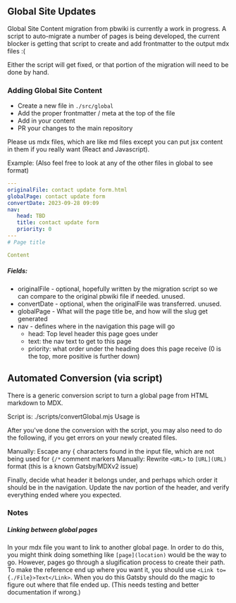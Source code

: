 ## Global Site Updates

Global Site Content migration from pbwiki is currently a work in progress. A script to auto-migrate a number of pages is being developed, the current blocker is getting that script to create and add frontmatter to the output mdx files :(

Either the script will get fixed, or that portion of the migration will need to be done by hand.

### Adding Global Site Content

-  Create a new file in `./src/global`
-  Add the proper frontmatter / meta at the top of the file
-  Add in your content
-  PR your changes to the main repository

Please us mdx files, which are like md files except you can put jsx content in them if you really want (React and Javascript).

Example:
(Also feel free to look at any of the other files in global to see format)

```yaml
---
originalFile: contact update form.html
globalPage: contact update form
convertDate: 2023-09-28 09:09
nav:
   head: TBD
   title: contact update form
   priority: 0
---
# Page title

Content
```

##### Fields:

-  originalFile - optional, hopefully written by the migration script so we can compare to the original pbwiki file if needed. unused.
-  convertDate - optional, when the originalFile was transferred. unused.
-  globalPage - What will the page title be, and how will the slug get generated
-  nav - defines where in the navigation this page will go
   -  head: Top level header this page goes under
   -  text: the nav text to get to this page
   -  priority: what order under the heading does this page receive (0 is the top, more positive is further down)

## Automated Conversion (via script)

There is a generic conversion script to turn a global page from HTML markdown to MDX.

Script is: ./scripts/convertGlobal.mjs
Usage is

After you've done the conversion with the script, you may also need to do the following, if you get errors on your newly created files.

Manually: Escape any { characters found in the input file, which are not being used for `{/*` comment markers
Manually: Rewrite `<URL>` to `[URL](URL)` format (this is a known Gatsby/MDXv2 issue)

Finally, decide what header it belongs under, and perhaps which order it should be in the navigation.
Update the nav portion of the header, and verify everything ended where you expected.

### Notes

##### Linking between global pages

In your mdx file you want to link to another global page. In order to do this, you might think doing something like `[page](location)`
would be the way to go. However, pages go through a slugification process to create their path. To make the reference end up where you want it, you
should use `<Link to={./File}>Text</Link>`. When you do this Gatsby should do the magic to figure out where that file ended up. (This needs testing
and better documentation if wrong.)
